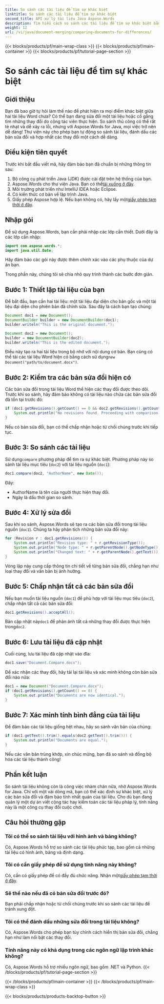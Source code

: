 ```yaml
---
title: So sánh các tài liệu để tìm sự khác biệt
linktitle: So sánh các tài liệu để tìm sự khác biệt
second_title: API xử lý tài liệu Java Aspose.Words
description: Tìm hiểu cách so sánh các tài liệu để tìm sự khác biệt bằng Aspose.Words trong Java. Hướng dẫn từng bước của chúng tôi đảm bảo quản lý tài liệu chính xác.
weight: 12
url: /vi/java/document-merging/comparing-documents-for-differences/
---
```


{{< blocks/products/pf/main-wrap-class >}}
{{< blocks/products/pf/main-container >}}
{{< blocks/products/pf/tutorial-page-section >}}

# So sánh các tài liệu để tìm sự khác biệt

## Giới thiệu

Bạn đã bao giờ tự hỏi làm thế nào để phát hiện ra mọi điểm khác biệt giữa hai tài liệu Word chưa? Có thể bạn đang sửa đổi một tài liệu hoặc cố gắng tìm những thay đổi do cộng tác viên thực hiện. So sánh thủ công có thể rất tẻ nhạt và dễ xảy ra lỗi, nhưng với Aspose.Words for Java, mọi việc trở nên dễ dàng! Thư viện này cho phép bạn tự động so sánh tài liệu, đánh dấu các bản sửa đổi và hợp nhất các thay đổi một cách dễ dàng.

## Điều kiện tiên quyết

Trước khi bắt đầu viết mã, hãy đảm bảo bạn đã chuẩn bị những thông tin sau:  
1. Bộ công cụ phát triển Java (JDK) được cài đặt trên hệ thống của bạn.  
2.  Aspose.Words cho thư viện Java. Bạn có thể[tải xuống ở đây](https://releases.aspose.com/words/java/).  
3. Môi trường phát triển như IntelliJ IDEA hoặc Eclipse.  
4. Có kiến thức cơ bản về lập trình Java.  
5.  Giấy phép Aspose hợp lệ. Nếu bạn không có, hãy lấy một[giấy phép tạm thời ở đây](https://purchase.aspose.com/temporary-license/).

## Nhập gói

Để sử dụng Aspose.Words, bạn cần phải nhập các lớp cần thiết. Dưới đây là các lớp cần nhập:

```java
import com.aspose.words.*;
import java.util.Date;
```

Hãy đảm bảo các gói này được thêm chính xác vào các phụ thuộc của dự án bạn.


Trong phần này, chúng tôi sẽ chia nhỏ quy trình thành các bước đơn giản.


## Bước 1: Thiết lập tài liệu của bạn

Để bắt đầu, bạn cần hai tài liệu: một tài liệu đại diện cho bản gốc và một tài liệu đại diện cho phiên bản đã chỉnh sửa. Sau đây là cách bạn tạo chúng:

```java
Document doc1 = new Document();
DocumentBuilder builder = new DocumentBuilder(doc1);
builder.writeln("This is the original document.");

Document doc2 = new Document();
builder = new DocumentBuilder(doc2);
builder.writeln("This is the edited document.");
```

 Điều này tạo ra hai tài liệu trong bộ nhớ với nội dung cơ bản. Bạn cũng có thể tải các tài liệu Word hiện có bằng cách sử dụng`new Document("path/to/document.docx")`.


## Bước 2: Kiểm tra các bản sửa đổi hiện có

Các bản sửa đổi trong tài liệu Word thể hiện các thay đổi được theo dõi. Trước khi so sánh, hãy đảm bảo không có tài liệu nào chứa các bản sửa đổi đã tồn tại trước đó:

```java
if (doc1.getRevisions().getCount() == 0 && doc2.getRevisions().getCount() == 0) {
    System.out.println("No revisions found. Proceeding with comparison...");
}
```

Nếu có bản sửa đổi, bạn có thể chấp nhận hoặc từ chối chúng trước khi tiếp tục.


## Bước 3: So sánh các tài liệu

 Sử dụng`compare` phương pháp để tìm ra sự khác biệt. Phương pháp này so sánh tài liệu mục tiêu (`doc2`) với tài liệu nguồn (`doc1`):

```java
doc1.compare(doc2, "AuthorName", new Date());
```

Đây:
- AuthorName là tên của người thực hiện thay đổi.
- Ngày là dấu thời gian so sánh.


## Bước 4: Xử lý sửa đổi

Sau khi so sánh, Aspose.Words sẽ tạo ra các bản sửa đổi trong tài liệu nguồn (`doc1`). Chúng ta hãy phân tích những bản sửa đổi này:

```java
for (Revision r : doc1.getRevisions()) {
    System.out.println("Revision type: " + r.getRevisionType());
    System.out.println("Node type: " + r.getParentNode().getNodeType());
    System.out.println("Changed text: " + r.getParentNode().getText());
}
```

Vòng lặp này cung cấp thông tin chi tiết về từng bản sửa đổi, chẳng hạn như loại thay đổi và văn bản bị ảnh hưởng.


## Bước 5: Chấp nhận tất cả các bản sửa đổi

Nếu bạn muốn tài liệu nguồn (`doc1`) để phù hợp với tài liệu mục tiêu (`doc2`), chấp nhận tất cả các bản sửa đổi:

```java
doc1.getRevisions().acceptAll();
```

 Bản cập nhật này`doc1` để phản ánh tất cả những thay đổi được thực hiện trong`doc2`.


## Bước 6: Lưu tài liệu đã cập nhật

Cuối cùng, lưu tài liệu đã cập nhật vào đĩa:

```java
doc1.save("Document.Compare.docx");
```

Để xác nhận các thay đổi, hãy tải lại tài liệu và xác minh không còn bản sửa đổi nào nữa:

```java
doc1 = new Document("Document.Compare.docx");
if (doc1.getRevisions().getCount() == 0) {
    System.out.println("Documents are now identical.");
}
```


## Bước 7: Xác minh tính bình đẳng của tài liệu

Để đảm bảo các tài liệu giống hệt nhau, hãy so sánh văn bản của chúng:

```java
if (doc1.getText().trim().equals(doc2.getText().trim())) {
    System.out.println("Documents are equal.");
}
```

Nếu các văn bản trùng khớp, xin chúc mừng, bạn đã so sánh và đồng bộ hóa các tài liệu thành công!


## Phần kết luận

So sánh tài liệu không còn là công việc nhàm chán nữa, nhờ Aspose.Words for Java. Chỉ với một vài dòng mã, bạn có thể xác định sự khác biệt, xử lý các bản sửa đổi và đảm bảo tính nhất quán của tài liệu. Cho dù bạn đang quản lý một dự án viết cộng tác hay kiểm toán các tài liệu pháp lý, tính năng này là một công cụ thay đổi cuộc chơi.

## Câu hỏi thường gặp

### Tôi có thể so sánh tài liệu với hình ảnh và bảng không?  
Có, Aspose.Words hỗ trợ so sánh các tài liệu phức tạp, bao gồm cả những tài liệu có hình ảnh, bảng và định dạng.

### Tôi có cần giấy phép để sử dụng tính năng này không?  
 Có, cần có giấy phép để có đầy đủ chức năng. Nhận một[giấy phép tạm thời ở đây](https://purchase.aspose.com/temporary-license/).

### Sẽ thế nào nếu đã có bản sửa đổi trước đó?  
Bạn phải chấp nhận hoặc từ chối chúng trước khi so sánh các tài liệu để tránh xung đột.

### Tôi có thể đánh dấu những sửa đổi trong tài liệu không?  
Có, Aspose.Words cho phép bạn tùy chỉnh cách hiển thị bản sửa đổi, chẳng hạn như làm nổi bật các thay đổi.

### Tính năng này có khả dụng trong các ngôn ngữ lập trình khác không?  
Có, Aspose.Words hỗ trợ nhiều ngôn ngữ, bao gồm .NET và Python.
{{< /blocks/products/pf/tutorial-page-section >}}

{{< /blocks/products/pf/main-container >}}
{{< /blocks/products/pf/main-wrap-class >}}

{{< blocks/products/products-backtop-button >}}
